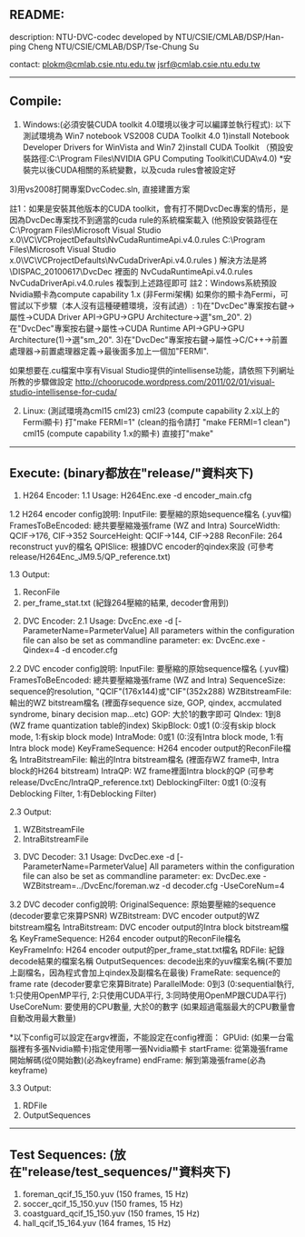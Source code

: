 README:
-------
description:
NTU-DVC-codec developed by 
NTU/CSIE/CMLAB/DSP/Han-ping Cheng
NTU/CSIE/CMLAB/DSP/Tse-Chung Su

contact:
plokm@cmlab.csie.ntu.edu.tw
jsrf@cmlab.csie.ntu.edu.tw

------------------------------------------------------------


Compile:
--------
1. Windows:(必須安裝CUDA toolkit 4.0環境以後才可以編譯並執行程式):
  以下測試環境為 Win7 notebook  VS2008  CUDA Toolkit 4.0
  1)install Notebook Developer Drivers for WinVista and Win7
  2)install CUDA Toolkit （預設安裝路徑:C:\Program Files\NVIDIA GPU Computing Toolkit\CUDA\v4.0)
    *安裝完以後CUDA相關的系統變數，以及cuda rules會被設定好

  3)用vs2008打開專案DvcCodec.sln, 直接建置方案
  
  註1：如果是安裝其他版本的CUDA toolkit，會有打不開DvcDec專案的情形，是因為DvcDec專案找不到適當的cuda rule的系統檔案載入
       (他預設安裝路徑在 C:\Program Files\Microsoft Visual Studio x.0\VC\VCProjectDefaults\NvCudaRuntimeApi.v4.0.rules
                          C:\Program Files\Microsoft Visual Studio x.0\VC\VCProjectDefaults\NvCudaDriverApi.v4.0.rules )
       解決方法是將 \DISPAC_20100617\DvcDec 裡面的 NvCudaRuntimeApi.v4.0.rules   NvCudaDriverApi.v4.0.rules  複製到上述路徑即可
  註2：Windows系統預設Nvidia顯卡為compute capability 1.x (非Fermi架構) 
       如果你的顯卡為Fermi，可嘗試以下步驟（本人沒有這種硬體環境，沒有試過）:
       1)在"DvcDec"專案按右鍵->屬性->CUDA Driver API->GPU->GPU Architecture->選"sm_20".
       2)在"DvcDec"專案按右鍵->屬性->CUDA Runtime API->GPU->GPU Architecture(1)->選"sm_20".
       3)在"DvcDec"專案按右鍵->屬性->C/C++->前置處理器->前置處理器定義->最後面多加上一個加"FERMI".

  如果想要在.cu檔案中享有Visual Studio提供的intellisense功能，請依照下列網址所教的步驟做設定
  http://choorucode.wordpress.com/2011/02/01/visual-studio-intellisense-for-cuda/

2. Linux: 
  (測試環境為cml15   cml23)
  cml23 (compute capability 2.x以上的Fermi顯卡) 打"make FERMI=1"  (clean的指令請打 "make FERMI=1 clean")
  cml15 (compute capability 1.x的顯卡) 直接打"make" 
--------------------------------------------------------------------------------------------------


Execute: (binary都放在"release/"資料夾下)
-----------------------------------------
1. H264 Encoder:
1.1 Usage: H264Enc.exe -d encoder_main.cfg

1.2 H264 encoder config說明:
InputFile: 要壓縮的原始sequence檔名 (.yuv檔)
FramesToBeEncoded: 總共要壓縮幾張frame (WZ and Intra)
SourceWidth: QCIF->176, CIF->352
SourceHeight: QCIF->144, CIF->288
ReconFile: 264 reconstruct yuv的檔名
QPISlice: 根據DVC encoder的qindex來設 (可參考release/H264Enc_JM9.5/QP_reference.txt)

1.3 Output:
1) ReconFile
2) per_frame_stat.txt (紀錄264壓縮的結果, decoder會用到)



2. DVC Encoder:
2.1 Usage:
DvcEnc.exe -d <ConfigFileName> [-ParameterName=ParmeterValue]
All parameters within the configuration file can also be set as commandline parameter:
ex: DvcEnc.exe -Qindex=4 -d encoder.cfg

2.2 DVC encoder config說明:
InputFile: 要壓縮的原始sequence檔名 (.yuv檔)
FramesToBeEncoded: 總共要壓縮幾張frame (WZ and Intra)
SequenceSize: sequence的resolution, "QCIF"(176x144)或"CIF"(352x288)
WZBitstreamFile: 輸出的WZ bitstream檔名 (裡面存sequence size, GOP, qindex, accmulated syndrome, binary decision map...etc)
GOP: 大於1的數字即可
QIndex: 1到8 (WZ frame quantization table的index)
SkipBlock: 0或1 (0:沒有skip block mode, 1:有skip block mode)
IntraMode: 0或1 (0:沒有Intra block mode, 1:有Intra block mode)
KeyFrameSequence: H264 encoder output的ReconFile檔名
IntraBitstreamFile: 輸出的Intra bitstream檔名 (裡面存WZ frame中, Intra block的H264 bitstream)
IntraQP: WZ frame裡面Intra block的QP (可參考release/DvcEnc/IntraQP_reference.txt)
DeblockingFilter: 0或1 (0:沒有Deblocking Filter, 1:有Deblocking Filter)

2.3 Output:
1) WZBitstreamFile
2) IntraBitstreamFile



3. DVC Decoder:
3.1 Usage: DvcDec.exe -d <ConfigFileName> [-ParameterName=ParmeterValue]
All parameters within the configuration file can also be set as commandline parameter:
ex: DvcDec.exe -WZBitstream=../DvcEnc/foreman.wz -d decoder.cfg -UseCoreNum=4

3.2 DVC decoder config說明:
OriginalSequence:	原始要壓縮的sequence (decoder要拿它來算PSNR)
WZBitstream:			DVC encoder output的WZ bitstream檔名
IntraBitstream:		DVC encoder output的Intra block bitstream檔名
KeyFrameSequence:	H264 encoder output的ReconFile檔名
KeyFrameInfo:			H264 encoder output的per_frame_stat.txt檔名
RDFile:						紀錄decode結果的檔案名稱
OutputSequences:	decode出來的yuv檔案名稱(不要加上副檔名，因為程式會加上qindex及副檔名在最後)
FrameRate:				sequence的frame rate (decoder要拿它來算Bitrate)
ParallelMode:			0到3 (0:sequential執行, 1:只使用OpenMP平行, 2:只使用CUDA平行, 3:同時使用OpenMP跟CUDA平行)
UseCoreNum:				要使用的CPU數量, 大於0的數字 (如果超過電腦最大的CPU數量會自動改用最大數量)

*以下config可以設定在argv裡面，不能設定在config裡面：
GPUid:						(如果一台電腦裡有多張Nvidia顯卡)指定使用哪一張Nvidia顯卡
startFrame:				從第幾張frame開始解碼(從0開始數)(必為keyframe)
endFrame:					解到第幾張frame(必為keyframe)


3.3 Output:
1) RDFile
2) OutputSequences
-------------------------------------------------------------------------------------------------------------


Test Sequences: (放在"release/test_sequences/"資料夾下)
-------------------------------------------------------
1) foreman_qcif_15_150.yuv (150 frames, 15 Hz)
2) soccer_qcif_15_150.yuv (150 frames, 15 Hz)
3) coastguard_qcif_15_150.yuv (150 frames, 15 Hz)
4) hall_qcif_15_164.yuv (164 frames, 15 Hz)
